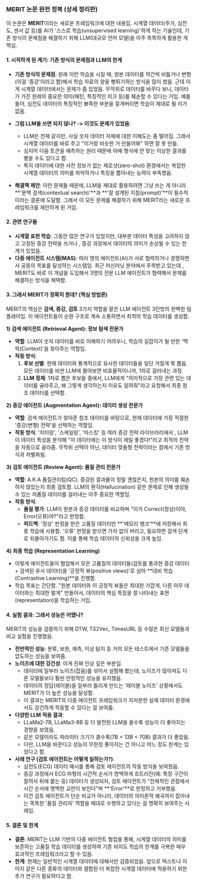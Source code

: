 ### **MERIT 논문 완전 정복 (상세 정리판)**

이 논문은 **MERIT**이라는 새로운 프레임워크에 대한 내용임. 시계열 데이터(주가, 심전도, 센서 값 등)를 AI가 '스스로 학습(unsupervised learning)'하게 하는 기술인데, 기존 방식의 문제점을 해결하기 위해 LLM(대규모 언어 모델)을 아주 똑똑하게 활용한 게 핵심.

#### **1. 시작하게 된 계기: 기존 방식의 문제점과 LLM의 한계**

* **기존 방식의 문제점**: 원래 이런 학습을 시킬 때, 원본 데이터를 약간씩 비틀거나 변형(이걸 '증강'이라고 함)해서 학습 자료의 양을 뻥튀기하는 방식을 많이 썼음. 근데 이게 시계열 데이터에서는 문제가 좀 있었음. 무작위로 데이터를 바꾸다 보니, 데이터가 가진 원래의 중요한 의미(패턴, 특징적인 피크 등)를 훼손할 수 있다는 거임. 예를 들어, 심전도 데이터의 특징적인 뾰족한 부분을 뭉개버리면 학습이 제대로 될 리가 없음.

* **그럼 LLM을 쓰면 되지 않나? -> 이것도 문제가 있었음**:
    * LLM은 천재 같지만, 사실 숫자 데이터 자체에 대한 이해도는 좀 떨어짐. 그래서 시계열 데이터를 바로 주고 "이거랑 비슷한 거 만들어봐" 하면 잘 못 만듦.
    * 심지어 다음 토큰을 예측하는 원리 때문에 아예 형식에 안 맞는 이상한 결과를 뱉을 수도 있다고 함.
    * 특히 데이터에 대한 사전 정보가 없는 제로샷(zero-shot) 환경에서는 복잡한 시계열 데이터의 의미를 파악하거나 특징을 뽑아내는 능력이 부족했음.

* **해결책 제안**: 이런 문제들 때문에, LLM을 제대로 활용하려면 그냥 쓰는 게 아니라 **'문맥 검색(contextual search)'**과 **'잘 설계된 지침(prompt)'**이 필수적이라는 결론에 도달함. 그래서 이 모든 문제를 해결하기 위해 MERIT라는 새로운 프레임워크를 제안하게 된 거임.

#### **2. 관련 연구들**

* **시계열 표현 학습**: 그동안 많은 연구가 있었지만, 대부분 데이터 특성을 고려하지 않고 고정된 증강 전략을 쓰거나 , 증강 과정에서 데이터의 의미가 손상될 수 있는 한계가 있었음.
* **다중 에이전트 시스템(MAS)**: 여러 명의 에이전트(AI)가 서로 협력하거나 경쟁하면서 공동의 목표를 달성하는 시스템임. 최근 머신러닝 분야에서 주목받고 있는데 , MERIT도 바로 이 개념을 도입해서 3명의 전문 LLM 에이전트가 협력해서 문제를 해결하는 방식을 채택함.

#### **3. 그래서 MERIT가 정확히 뭔데? (핵심 방법론)**

MERIT의 핵심은 **검색, 증강, 검토** 3가지 역할을 맡은 LLM 에이전트 3인방의 완벽한 팀플레이임. 이 에이전트들이 순환 구조로 계속 소통하면서 최적의 학습 데이터를 생성함.

**1) 검색 에이전트 (Retrieval Agent): 정보 탐색 전문가**

* **역할**: LLM이 숫자 데이터를 바로 이해하기 어려우니, 학습의 길잡이가 될 만한 '맥락(Context)'을 찾아주는 역할임.
* **작동 방식**:
    1.  **후보 선별**: 현재 데이터와 통계적으로 유사한 데이터들을 일단 거칠게 쭉 뽑음. 모든 데이터를 비싼 LLM에 물어보면 비효율적이니까, 1차로 걸러내는 과정.
    2.  **LLM 정제**: 1차로 뽑은 후보들 중에서, LLM에게 "의미적으로 가장 관련 있는 데이터를 골라주고, 왜 그렇게 생각하는지 이유도 알려줘"라고 요청해서 최종 참조 데이터를 선택함.

**2) 증강 에이전트 (Augmentation Agent): 데이터 생성 전문가**

* **역할**: 검색 에이전트가 찾아준 참조 데이터를 바탕으로, 현재 데이터에 가장 적절한 '증강(변형) 전략'을 선택하는 역할임.
* **작동 방식**: '지터링', '스케일링', '마스킹' 등 여러 증강 전략 라이브러리에서 , LLM이 데이터 특성을 분석해 "이 데이터에는 이 방식이 제일 좋겠다!"라고 최적의 전략을 자동으로 골라줌. 무작위 선택이 아닌, 데이터 맞춤형 전략이라는 점에서 기존 방식과 차별화됨.

**3) 검토 에이전트 (Review Agent): 품질 관리 전문가**

* **역할**: A.K.A 품질관리팀(QC). 증강된 결과물이 정말 괜찮은지, 원본의 의미를 훼손하지 않았는지 최종 검토함. LLM의 환각(Hallucination) 같은 문제로 인해 생성될 수 있는 저품질 데이터를 걸러내는 아주 중요한 역할임.
* **작동 방식**:
    * **품질 평가**: LLM이 원본과 증강 데이터를 비교하며 "이거 Correct(정상)이야, Error(오류)야?"라고 판정함.
    * **피드백**: '정상' 판정을 받은 고품질 데이터만 **'메모리 뱅크'**에 저장해서 최종 학습에 사용함. '오류' 판정을 받으면 가차 없이 버리고, 필요하면 검색 단계로 되돌아가기도 함. 이를 통해 학습 데이터의 신뢰성을 크게 높임.

**4) 최종 학습 (Representation Learning)**

* 이렇게 에이전트들이 협업해서 모은 고품질의 데이터들(검토를 통과한 증강 데이터 + 검색된 유사 데이터)을 '긍정적 뷰(positive views)'로 삼아 **대비 학습(Contrastive Learning)**을 진행함.
* 학습 목표는 간단함. "원본 데이터와 이 긍정적 뷰들은 최대한 가깝게, 다른 아무 데이터와는 최대한 멀게" 만들어서, 데이터의 핵심 특징을 잘 나타내는 표현(representation)을 학습하는 거임.

#### **4. 실험 결과: 그래서 성능은 어땠나?**

MERIT의 성능을 검증하기 위해 DTW, TS2Vec, TimesURL 등 수많은 최신 모델들과 비교 실험을 진행했음.

* **전반적인 성능**: 분류, 보완, 예측, 이상 탐지 등 거의 모든 테스트에서 기존 모델들을 압도하는 성능을 보여줌.
* **노이즈에 대한 강건성**: 이게 진짜 인상 깊은 부분임.
    * 데이터에 일부러 노이즈(잡음)를 섞어서 실험해 봤는데, 노이즈가 많아져도 다른 모델들보다 훨씬 안정적인 성능을 유지했음.
    * 데이터의 정답(레이블)을 일부러 틀리게 만드는 '레이블 노이즈' 상황에서도 MERIT가 더 높은 성능을 달성함.
    * 이 결과는 MERIT의 다중 에이전트 프레임워크가 지저분한 실제 데이터 환경에서도 강건하게 작동할 수 있다는 걸 보여줌.
* **다양한 LLM 적용 결과**:
    * LLaMa2-7B, LLaMa3-8B 등 더 발전된 LLM을 쓸수록 성능이 더 좋아지는 경향을 보였음.
    * 같은 모델이라도 파라미터 크기가 클수록(7B < 13B < 70B) 결과가 더 좋았음.
    * 다만, LLM을 바꾼다고 성능이 무한정 좋아지는 건 아니고 어느 정도 한계는 있었다고 함.
* **사례 연구 (검토 에이전트는 어떻게 일하는가?)**:
    * 심전도(ECG) 데이터 예시를 통해 검토 에이전트의 작동 방식을 보여줬음.
    * 증강 과정에서 ECG 파형의 시간적 순서가 명백하게 흐트러진(예: 특정 구간이 잘려서 뒤에 붙는 등) 데이터가 생성되자, 검토 에이전트가 "전체적인 관점에서 시간 순서에 명백한 교란이 보인다"며 **'Error'**로 판정하고 거부했음.
    * 이건 검토 에이전트가 단순 비교가 아니라, 데이터의 의미론적 왜곡까지 잡아내는 똑똑한 '품질 관리자' 역할을 제대로 수행하고 있다는 걸 명확히 보여주는 사례임.

#### **5. 결론 및 한계**

* **결론**: MERIT는 LLM 기반의 다중 에이전트 협업을 통해, 시계열 데이터의 의미를 보존하는 고품질 학습 데이터를 생성하여 기존 비지도 학습의 한계를 극복한 매우 효과적인 프레임워크라고 할 수 있음.
* **한계**: 현재는 일반적인 시계열 데이터에 대해서만 검증되었음. 앞으로 텍스트나 이미지 같은 다른 종류의 데이터와 결합된 더 복잡한 시계열 데이터에 적용하기 위한 추가 연구가 필요하다고 함.
